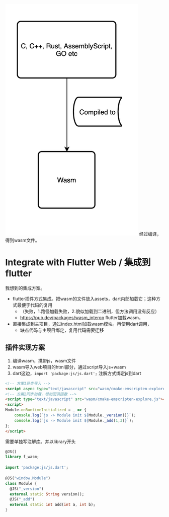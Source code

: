 ![](images4md/2020-12-07-16-45-53.png)
经过编译，得到wasm文件。

# Integrate with Flutter Web / 集成到flutter
我想到的集成方案。
* flutter插件方式集成。把wasm的文件放入assets，dart内部加载它；这种方式最便于代码的复用 
    * （失败，1.路径加载失败，2.貌似加载到二进制，但方法调用没有反应）
    * https://pub.dev/packages/wasm_interop flutter加载wasm，
* 直接集成到主项目，通过index.html加载wasm模块。再使用dart调用，
    * 缺点代码与主项目绑定，复用代码需要迁移

## 插件实现方案
1. 编译wasm，携带js，wasm文件
2. wasm导入web项目的html部分，通过script导入js+wasm
3. dart这边，`import 'package:js/js.dart';` 注解方式绑定js到dart


```html
<!-- 方案1异步导入 -->
<script async type="text/javascript" src="wasm/cmake-emscripten-explore.js"></script>
<!-- 方案2同步加载，增加回调函数 -->
<script type="text/javascript" src="wasm/cmake-emscripten-explore.js"></script>
<script>
Module.onRuntimeInitialized = _ => {
    console.log(`js -> Module init ${Module._version()}`);
    console.log(`js -> Module init ${Module._add(1,3)}`);
};
</script>
```
需要单独写注解库。并以library开头
```dart
@JS()
library f_wasm;

import 'package:js/js.dart';

@JS("window.Module")
class Module {
  @JS("_version")
  external static String version();
  @JS("_add")
  external static int add(int a, int b);
}
```